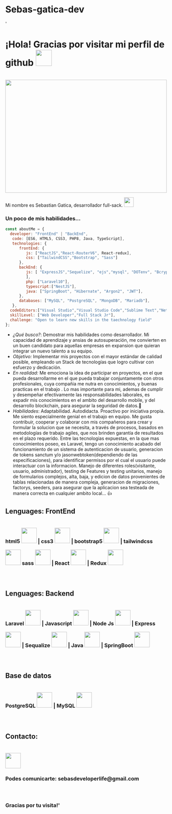 # Sebas-gatica-dev
'<h1> ¡Hola! Gracias por visitar mi perfil de github <img src="https://media.giphy.com/media/mGcNjsfWAjY5AEZNw6/giphy.gif" width="50"></h1>
  <dl>
  <br>
    <img style='width: 100%; height: 22rem' src='https://www.enter.co/wp-content/uploads/2021/02/4401280-768x432.jpg'/>
  </dl>
<p>Mi nombre es Sebastian Gatica, desarrollador full-sack. <img src="https://media.giphy.com/media/WUlplcMpOCEmTGBtBW/giphy.gif" width="30"> 
</em></p>

### Un poco de mis habilidades...  

```javascript
const aboutMe = {
  developer: "FrontEnd" | "BackEnd",
   code: [ES6, HTML5, CSS3, PHP8, Java, TypeScript],
   technologies: {
      frontEnd: {
         js: ["ReactJS","React-RouterV6", React-redux],
         css: ["TailwindCSS","Bootstrap", "Sass"]
      },
      backEnd: {
         js: [ "ExpressJS","Sequelize", "ejs","mysql", "DOTenv", "BcryptJS", "express-validator","JWT(json-web-token)",
         ],
         php: ["Laravel10"],
         typescript:["NestJS"],
         java: ["SpringBoot", "Hibernate", "Argon2", "JWT"],
      },
      databases: ["MySQL", "PostgreSQL", "MongoDB", "Mariadb"],
   },
  codeEditors:["Visual Studio","Visual Studio Code","Sublime Text","NetBeans","Intellij IDEA"],
  skillLevel: ["Web Developer","Full Stack Jr"],
  challenge: "Open to learn new skills in the taechnology field"
};
```
- *¿Qué busco?*: Demostrar mis habilidades como desarrollador. Mi capacidad de aprendizaje y ansias de autosuperación, me convierten en un buen candidato para aquellas empresas en expansion que quieran integrar un nuevo talento a su equipo.
- *Objetivo:* Implementar mis proyectos con el mayor estándar de calidad posible, empleando un Stack de tecnologías que logro cultivar con esfuerzo y dedicación.
- *En realidad:* Me emociona la idea de participar en proyectos, en el que pueda desarrollarme en el que pueda trabajar conjuntamente con otros profesionales, cuya compañia me nutra en conocimientos, y buenas practicas en el trabajo . Lo mas importante para mi, ademas de cumplir y desempeñar efectivamente las responsabilidades laborales, es expadir mis conocimientos en el ambito del desarrollo mobile, y del desarrollo blockchain, para asegurar la seguridad de datos.:muscle:
- *Habilidades*: Adaptabilidad. Autodidacta. Proactivo por iniciativa propia. Me siento especialmente genial en el trabajo en equipo. Me gusta contribuir, cooperar y colaborar con mis compañeros para crear y formular la solucion que se necesita, a través de procesos, basados en metodologías de trabajo agiles, que nos brinden garantía de resultados en el plazo requerido. Entre las tecnologias expuestas, en la que mas conocimientos poseo, es Laravel, tengo un conocimiento acabado del funcionamiento de un sistema de autenticacion de usuario, generacion de tokens sanctum y/o jasonwebtoken(dependiendo de las especificaciones), para identificar permisos por el cual el usuario puede interactuar con la informacion. Manejo de diferentes roles(visitante, usuario, administrador), testing de Features y testing unitarios, manejo de formularios complejos, alta, baja, y edicion de datos provenientes de tablas relacionadas de manera compleja, generacion de migraciones, factorys, seeders, para asegurar que la aplicacion sea testeada de manera correcta en cualquier ambito local... :thumbsup:
    
<h2><strong>Lenguages: FrontEnd<strong></h2>
    <h3>
    html5 <img style='width: 3rem; height: 3rem; margin-top: 1rem' src="https://upload.wikimedia.org/wikipedia/commons/thumb/3/38/HTML5_Badge.svg/600px-HTML5_Badge.svg.png"/> |
    css3 <img <img style='width: 3rem; height: 3rem; margin-top: 1rem' src="https://cdn4.iconfinder.com/data/icons/social-media-logos-6/512/121-css3-512.png"/> |
    bootstrap5 <img <img style='width: 3rem; height: 3rem; margin-top: 1rem' src="https://upload.wikimedia.org/wikipedia/commons/thumb/b/b2/Bootstrap_logo.svg/1024px-Bootstrap_logo.svg.png"/> |
    tailwindcss <img <img style='width: 3rem; height: 3rem; margin-top: 1rem' src="https://i.pinimg.com/236x/51/a3/d9/51a3d9f3e1b12039ff65663779255981.jpg"/>  
    sass <img <img style='width: 3rem; height: 3rem; margin-top: 1rem' src="https://upload.wikimedia.org/wikipedia/commons/thumb/9/96/Sass_Logo_Color.svg/1280px-Sass_Logo_Color.svg.png"/> | 
    React <img <img style='width: 3rem; height: 3rem; margin-top: 1rem' src="https://upload.wikimedia.org/wikipedia/commons/thumb/4/47/React.svg/1200px-React.svg.png"/> | 
    Redux <img <img style='width: 3rem; height: 3rem; margin-top: 1rem' src="https://res.cloudinary.com/druj3xeao/image/upload/v1635267893/readme/pngwing.com_2_jzoj50.png"/>
    <h3> 
    <br>
<h2><strong>Lenguages: Backend<strong></h2>        
    <h3>  
    Laravel <img style='width: 3rem; height: 3rem; margin-top: 1rem' src="https://i.pinimg.com/236x/b8/0d/c0/b80dc0a8aec2f2f7a37b8417f07258cd.jpg"/>  | 
    Javascript <img style='width: 3rem; height: 3rem; margin-top: 1rem' src="https://cdn.pixabay.com/photo/2015/04/23/17/41/javascript-736400_960_720.png"/>  |
    Node Js <img style='width: 3rem; height: 3rem; margin-top: 1rem' src="https://res.cloudinary.com/druj3xeao/image/upload/v1635268343/readme/pngwing.com_9_nptorj.png"/> |
    Express <img <img style='width: 3rem; height: 3rem; margin-top: 1rem' src="https://res.cloudinary.com/druj3xeao/image/upload/v1635268180/readme/pngwing.com_5_mtcqjs.png"/> |
    Sequalize <img <img style='width: 3rem; height: 3rem; margin-top: 1rem' src="https://seekvectors.com/files/download/Sequelize-01.png"/> |
    Java <img <img style='width: 3rem; height: 3rem; margin-top: 1rem' src="https://encrypted-tbn0.gstatic.com/images?q=tbn:ANd9GcQ2GBqKlTgJ9SzYYObejYZNMFYB9QrjQ-Spsw&usqp=CAU"/> |
    SpringBoot <img <img style='width: 3rem; height: 3rem; margin-top: 1rem' src="https://encrypted-tbn0.gstatic.com/images?q=tbn:ANd9GcQZmXkmhvZXb0HwLMVqC8Vk0QsNeXT6tAe8Zg&usqp=CAU"/> 
    <h3/>
    <br/>  
<h2><strong>Base de datos<strong></h2>
    <h3>
    PostgreSQL <img <img style='width: 3rem; height: 3rem; margin-top: 1rem' src="https://res.cloudinary.com/druj3xeao/image/upload/v1635268544/readme/pngwing.com_10_qbdbp1.png"/> |
    MySQL <img <img style='width: 3rem; height: 3rem; margin-top: 1rem' src="https://upload.wikimedia.org/wikipedia/commons/thumb/5/51/Mysql.svg/800px-Mysql.svg.png"/>
    <h3>
    <br>  
<h2> Contacto: <h3> 
    <a href='https://www.linkedin.com/in/sebastian-gatica-062985200/' target= "_blank">
    <img style='width: 3rem; height: 3rem; margin-top: 1rem' src="https://res.cloudinary.com/druj3xeao/image/upload/v1635266956/readme/linkedin-logo-png-1825_cjdift.png">       
    </a><br>
<h3>  Podes comunicarte: sebasdeveloperlife@gmail.com <h3>
    <br><br>
    Gracias por tu visita!'
